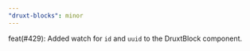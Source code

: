 ```yaml
---
"druxt-blocks": minor
---
```


feat(#429): Added watch for `id` and `uuid` to the DruxtBlock component.
